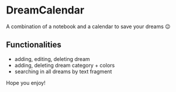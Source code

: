 # DreamCalendar

A combination of a notebook and a calendar to save your dreams 😉

## Functionalities
- adding, editing, deleting dream
- adding, deleting dream category + colors
- searching in all dreams by text fragment

Hope you enjoy!
